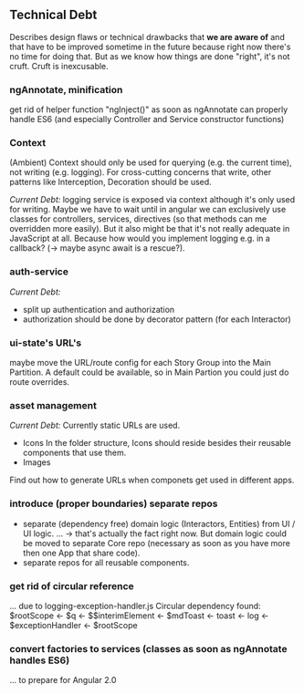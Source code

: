 ## Technical Debt
Describes design flaws or technical drawbacks that **we are aware of** and that
have to be improved sometime in the future because right now there's no time
for doing that. But as we know how things are done "right", it's not cruft.
Cruft is inexcusable.

### ngAnnotate, minification
get rid of helper function "ngInject()" as soon as ngAnnotate can properly
handle ES6 (and especially Controller and Service constructor functions)

### Context
(Ambient) Context should only be used for querying (e.g. the current time), not
writing (e.g. logging). For cross-cutting concerns that write, other patterns
 like Interception, Decoration should be used.

*Current Debt:* logging service is exposed via context although it's only used for writing.
Maybe we have to wait until in angular we can exclusively use classes for
controllers, services, directives (so that methods can me overridden more
easily).
But it also might be that it's not really adequate in JavaScript at all.
Because how would you implement logging e.g. in a callback? (-> maybe async
await is a rescue?).


### auth-service
*Current Debt:*
- split up authentication and authorization
- authorization should be done by decorator pattern (for each Interactor)


### ui-state's URL's
maybe move the URL/route config for each Story Group into the Main Partition.
A default could be available, so in Main Partion you could just do
route overrides.


### asset management
*Current Debt:* Currently static URLs are used.

- Icons
In the folder structure, Icons should reside besides their reusable
components that use them.
- Images

Find out how to generate URLs when componets get used in different apps.


### introduce (proper boundaries) separate repos
- separate (dependency free) domain logic (Interactors, Entities) from UI / UI
logic. ... -> that's actually the fact right now. But domain logic could be
moved to separate Core repo (necessary as soon as you have more then one App
that share code).
- separate repos for all reusable components.


### get rid of circular reference
... due to logging-exception-handler.js
    Circular dependency found: $rootScope <- $q <- $$interimElement <- $mdToast
    <- toast <- log <- $exceptionHandler <- $rootScope


### convert factories to services (classes as soon as ngAnnotate handles ES6)
... to prepare for Angular 2.0
